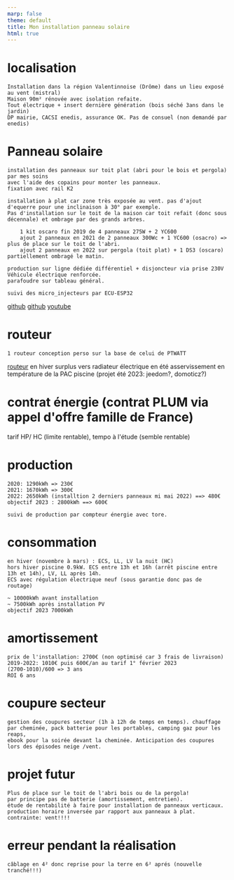 ```yaml
---
marp: false
theme: default
title: Mon installation panneau solaire
html: true
---
```


# localisation

    Installation dans la région Valentinnoise (Drôme) dans un lieu exposé au vent (mistral)
    Maison 90m² rénovée avec isolation refaite.
    Tout électrique + insert dernière génération (bois séché 3ans dans le jardin)
    DP mairie, CACSI enedis, assurance OK. Pas de consuel (non demandé par enedis)

# Panneau solaire

    installation des panneaux sur toit plat (abri pour le bois et pergola) par mes soins 
    avec l'aide des copains pour monter les panneaux.
    fixation avec rail K2
    
    installation à plat car zone très exposée au vent. pas d'ajout d'equerre pour une inclinaison à 30° par exemple.
    Pas d'installation sur le toit de la maison car toit refait (donc sous décennale) et ombrage par des grands arbres.
    
        1 kit oscaro fin 2019 de 4 panneaux 275W + 2 YC600
        ajout 2 panneaux en 2021 de 2 panneaux 300Wc + 1 YC600 (osacro) => plus de place sur le toit de l'abri.
        ajout 2 panneaux en 2022 sur pergola (toit plat) + 1 DS3 (oscaro) partiellement ombragé le matin.

    production sur ligne dédiée différentiel + disjoncteur via prise 230V Véhicule électrique renforcée.
    parafoudre sur tableau général.

    suivi des micro_injecteurs par ECU-ESP32
[github](https://github.com/patience4711/read-APSystems-YC600-QS1-DS3)
[github](https://github.com/patience4711/read-APSystems-YC600-QS1-DS3/wiki)
[youtube](https://www.youtube.com/watch?v=7ZOAcrYXxbM)


# routeur

    1 routeur conception perso sur la base de celui de PTWATT 
[routeur](https://jjdegaine.github.io/Wifi-Solar-panel-optimizer-/)
    en hiver surplus vers radiateur électrique
    en été asservissement en température de la PAC piscine (projet été 2023: jeedom?, domoticz?)

# contrat énergie (contrat PLUM via appel d'offre famille de France)

tarif HP/ HC (limite rentable), tempo à l'étude (semble rentable)

# production

    2020: 1290kWh => 230€ 
    2021: 1670kWh => 300€
    2022: 2650kWh (installtion 2 derniers panneaux mi mai 2022) ==> 480€ 
    objectif 2023 : 2800kWh ==> 600€ 

    suivi de production par compteur énergie avec tore. 

# consommation

    en hiver (novembre à mars) : ECS, LL, LV la nuit (HC)
    hors hiver piscine 0.9kW. ECS entre 13h et 16h (arrêt piscine entre 13h et 14h), LV, LL après 14h.
    ECS avec régulation électrique neuf (sous garantie donc pas de routage)

    ~ 10000kWh avant installation
    ~ 7500kWh après installation PV
    objectif 2023 7000kWh

# amortissement

    prix de l'installation: 2700€ (non optimisé car 3 frais de livraison)
    2019-2022: 1010€ puis 600€/an au tarif 1° février 2023 
    (2700-1010)/600 => 3 ans
    ROI 6 ans

# coupure secteur

    gestion des coupures secteur (1h à 12h de temps en temps). chauffage par cheminée, pack batterie pour les portables, camping gaz pour les reaps, 
    ebook pour la soirée devant la cheminée. Anticipation des coupures lors des épisodes neige /vent.

# projet futur

    Plus de place sur le toit de l'abri bois ou de la pergola!
    par principe pas de batterie (amortissement, entretien).
    étude de rentabilité à faire pour installation de panneaux verticaux. 
    production horaire inversée par rapport aux panneaux à plat. contrainte: vent!!!!

# erreur pendant la réalisation

    câblage en 4² donc reprise pour la terre en 6² aprés (nouvelle tranché!!!)




